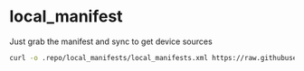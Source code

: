 # local_manifest
Just grab the manifest and sync to get device sources

```bash
curl -o .repo/local_manifests/local_manifests.xml https://raw.githubusercontent.com/vk401426/local_manifest/main/thirteen.xml --create-dirs
